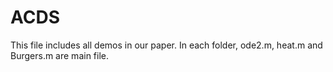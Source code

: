 # ACDS

This file includes all demos in our paper.
In each folder, ode2.m, heat.m and Burgers.m are main file. 
